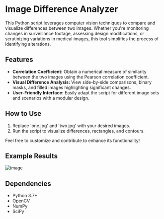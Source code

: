 # Image Difference Analyzer

This Python script leverages computer vision techniques to compare and visualize differences between two images. Whether you're monitoring changes in surveillance footage, assessing design modifications, or scrutinizing variations in medical images, this tool simplifies the process of identifying alterations.

## Features
- **Correlation Coefficient:** Obtain a numerical measure of similarity between the two images using the Pearson correlation coefficient.
- **Visual Difference Analysis:** View side-by-side comparisons, binary masks, and filled images highlighting significant changes.
- **User-Friendly Interface:** Easily adapt the script for different image sets and scenarios with a modular design.

## How to Use
1. Replace 'one.jpg' and 'two.jpg' with your desired images.
2. Run the script to visualize differences, rectangles, and contours.

Feel free to customize and contribute to enhance its functionality!

## Example Results


![image](https://github.com/abs768/Detecting-changes-between-two-images-using-Pearson-Correlation-Coefficient/assets/91774301/88024310-794e-4f58-95d2-8b49ef3fe9da)



## Dependencies
- Python 3.7+
- OpenCV
- NumPy
- SciPy
